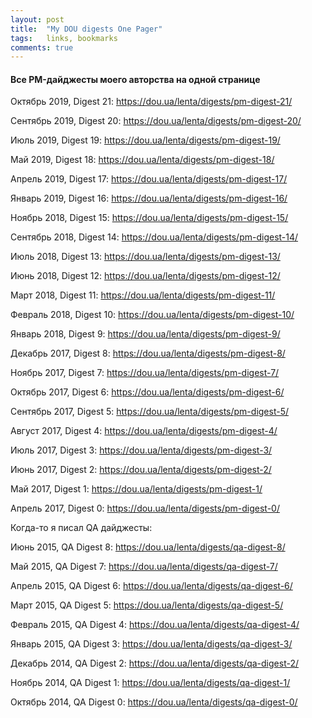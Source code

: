 ```yaml
---
layout: post
title:  "My DOU digests One Pager"
tags:   links, bookmarks
comments: true
---
```


#### Все PM-дайджесты моего авторства на одной странице

Октябрь 2019, Digest 21: <https://dou.ua/lenta/digests/pm-digest-21/>

Сентябрь 2019, Digest 20: <https://dou.ua/lenta/digests/pm-digest-20/>

Июль 2019, Digest 19: <https://dou.ua/lenta/digests/pm-digest-19/>

Май 2019, Digest 18: <https://dou.ua/lenta/digests/pm-digest-18/>

Апрель 2019, Digest 17: <https://dou.ua/lenta/digests/pm-digest-17/>

Январь 2019, Digest 16: <https://dou.ua/lenta/digests/pm-digest-16/>

Ноябрь 2018, Digest 15: <https://dou.ua/lenta/digests/pm-digest-15/>

Сентябрь 2018, Digest 14: <https://dou.ua/lenta/digests/pm-digest-14/>

Июль 2018, Digest 13: <https://dou.ua/lenta/digests/pm-digest-13/>

Июнь 2018, Digest 12: <https://dou.ua/lenta/digests/pm-digest-12/>

Март 2018, Digest 11: <https://dou.ua/lenta/digests/pm-digest-11/>

Февраль 2018, Digest 10: <https://dou.ua/lenta/digests/pm-digest-10/>

Январь 2018, Digest 9: <https://dou.ua/lenta/digests/pm-digest-9/>

Декабрь 2017, Digest 8: <https://dou.ua/lenta/digests/pm-digest-8/>

Ноябрь 2017, Digest 7: <https://dou.ua/lenta/digests/pm-digest-7/>

Октябрь 2017, Digest 6: <https://dou.ua/lenta/digests/pm-digest-6/>

Сентябрь 2017, Digest 5: <https://dou.ua/lenta/digests/pm-digest-5/>

Август 2017, Digest 4: <https://dou.ua/lenta/digests/pm-digest-4/>

Июль 2017, Digest 3: <https://dou.ua/lenta/digests/pm-digest-3/>

Июнь 2017, Digest 2: <https://dou.ua/lenta/digests/pm-digest-2/>

Май 2017, Digest 1: <https://dou.ua/lenta/digests/pm-digest-1/>

Апрель 2017, Digest 0: <https://dou.ua/lenta/digests/pm-digest-0/>

Когда-то я писал QA дайджесты:

Июнь 2015, QA Digest 8: <https://dou.ua/lenta/digests/qa-digest-8/>

Май 2015, QA Digest 7: <https://dou.ua/lenta/digests/qa-digest-7/>

Апрель 2015, QA Digest 6: <https://dou.ua/lenta/digests/qa-digest-6/>

Март 2015, QA Digest 5: <https://dou.ua/lenta/digests/qa-digest-5/>

Февраль 2015, QA Digest 4: <https://dou.ua/lenta/digests/qa-digest-4/>

Январь 2015, QA Digest 3: <https://dou.ua/lenta/digests/qa-digest-3/>

Декабрь 2014, QA Digest 2: <https://dou.ua/lenta/digests/qa-digest-2/>

Ноябрь 2014, QA Digest 1: <https://dou.ua/lenta/digests/qa-digest-1/>

Октябрь 2014, QA Digest 0: <https://dou.ua/lenta/digests/qa-digest-0/>
